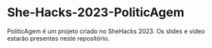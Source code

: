 # She-Hacks-2023-PoliticAgem
PoliticAgem é um projeto criado no SheHacks 2023. Os slides e vídeo estarão presentes neste repositório.
